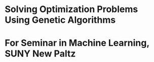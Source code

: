 # Solving Optimization Problems Using Genetic Algorithms
# For Seminar in Machine Learning, SUNY New Paltz
